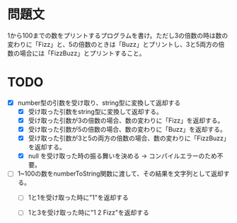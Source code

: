 # 問題文
1から100までの数をプリントするプログラムを書け。ただし3の倍数の時は数の変わりに「Fizz」と、5の倍数のときは「Buzz」とプリントし、3と5両方の倍数の場合には「FizzBuzz」とプリントすること。

# TODO
- [x] number型の引数を受け取り、string型に変換して返却する
  - [x] 受け取った引数をstring型に変換して返却する。
  - [x] 受け取った引数が3の倍数の場合、数の変わりに「Fizz」を返却する。
  - [x] 受け取った引数が5の倍数の場合、数の変わりに「Buzz」を返却する。
  - [x] 受け取った引数が3と5の両方の倍数の場合、数の変わりに「FizzBuzz」を返却する。
  - [x] null を受け取った時の振る舞いを決める → コンパイルエラーのため不要。

- [ ] 1~100の数をnumberToString関数に渡して、その結果を文字列として返却する。
  - [ ] 1と1を受け取った時に"1"を返却する
  - [ ] 1と3を受け取った時に"1 2 Fizz"を返却する

